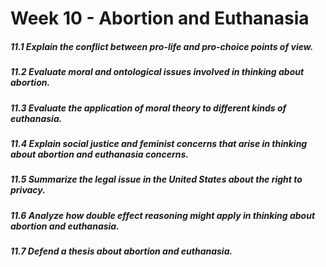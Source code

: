 # Week 10 - Abortion and Euthanasia

##### 11.1 Explain the conflict between pro-life and pro-choice points of view.

##### 11.2 Evaluate moral and ontological issues involved in thinking about abortion.

##### 11.3 Evaluate the application of moral theory to different kinds of euthanasia.

##### 11.4 Explain social justice and feminist concerns that arise in thinking about abortion and euthanasia concerns.

##### 11.5 Summarize the legal issue in the United States about the right to privacy.

##### 11.6 Analyze how double effect reasoning might apply in thinking about abortion and euthanasia.

##### 11.7 Defend a thesis about abortion and euthanasia.
